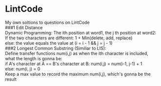 # LintCode
My own soltions to questions on LintCode   
###1 Edit Distance   
Dynamic Programming: The ith position at word1, the j th position at word2:   
                     If the two characters are different: 1 + Min(delete, add, replace)    
                     else: the value equals the value at (i = i - 1 && j = j - 1)     
###2 Longest Common Substring (Similiar to LIS):     
  Define transfer functions num(i,j) as when the ith character is included, what the length is gonna be:    
  if A's character at A == B's character at B: num(i,j) = num(i-1, j-1) + 1      
  else: num(i, j) = 0     
  Keep a max value to record the maximum num(i,j), which's gonna be the result     
